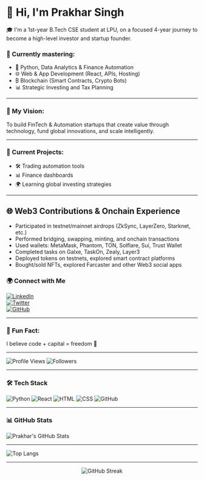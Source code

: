 # 👋 Hi, I'm Prakhar Singh

🎓 I'm a 1st-year B.Tech CSE student at LPU, on a focused 4-year journey to become a high-level investor and startup founder.

### 🚀 Currently mastering:
- 🐍 Python, Data Analytics & Finance Automation  
- 🌐 Web & App Development (React, APIs, Hosting)  
- ₿ Blockchain (Smart Contracts, Crypto Bots)  
- 📊 Strategic Investing and Tax Planning  

---

### 💼 My Vision:
To build FinTech & Automation startups that create value through technology, fund global innovations, and scale intelligently.

---

### 🔧 Current Projects:
- 🛠️ Trading automation tools  
- 📊 Finance dashboards  
- 🌍 Learning global investing strategies  

---

## 🌐 Web3 Contributions & Onchain Experience

- Participated in testnet/mainnet airdrops (ZkSync, LayerZero, Starknet, etc.)  
- Performed bridging, swapping, minting, and onchain transactions  
- Used wallets: MetaMask, Phantom, TON, Solflare, Sui, Trust Wallet  
- Completed tasks on Galxe, TaskOn, Zealy, Layer3  
- Deployed tokens on testnets, explored smart contract platforms  
- Bought/sold NFTs, explored Farcaster and other Web3 social apps  

### 🌍 Connect with Me
[![LinkedIn](https://img.shields.io/badge/LinkedIn-blue?style=flat-square&logo=linkedin&logoColor=white)](https://www.linkedin.com/in/prakharhq)  
[![Twitter](https://img.shields.io/badge/Twitter-blue?style=flat-square&logo=twitter&logoColor=white)](https://twitter.com/prakharhq)  
[![GitHub](https://img.shields.io/badge/GitHub-grey?style=flat-square&logo=github&logoColor=white)](https://github.com/prakharhq)

---

### 📌 Fun Fact:
I believe code + capital = freedom 🚀

---
 
![Profile Views](https://komarev.com/ghpvc/?username=prakharhq&label=Profile%20views&color=0e75b6&style=flat)
![Followers](https://img.shields.io/github/followers/prakharhq?label=Followers&style=social)

---

### 🛠 Tech Stack
![Python](https://img.shields.io/badge/Python-3776AB?style=flat&logo=python&logoColor=white)
![React](https://img.shields.io/badge/React-20232A?style=flat&logo=react&logoColor=61DAFB)
![HTML](https://img.shields.io/badge/HTML5-E34F26?style=flat&logo=html5&logoColor=white)
![CSS](https://img.shields.io/badge/CSS3-1572B6?style=flat&logo=css3&logoColor=white)
![GitHub](https://img.shields.io/badge/GitHub-181717?style=flat&logo=github&logoColor=white)

---

### 📊 GitHub Stats
![Prakhar's GitHub Stats](https://github-readme-stats.vercel.app/api?username=prakharhq&show_icons=true&theme=radical)

---

![Top Langs](https://github-readme-stats.vercel.app/api/top-langs/?username=prakharhq&layout=compact&theme=radical)

---

<p align="center">
  <img src="https://streak-stats.demolab.com/?user=prakharhq&theme=react&hide_border=true" alt="GitHub Streak"/>
</p>
